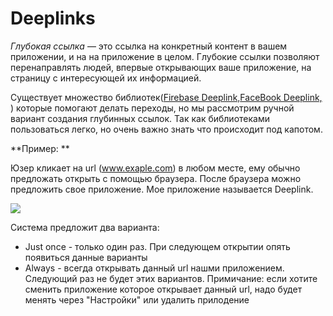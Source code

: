 # Deeplinks

*Глубокая ссылка* — это ссылка на конкретный контент в вашем приложении, и на на приложение в целом. Глубокие ссылки позволяют перенаправлять людей, впервые открывающих ваше приложение, на страницу с интересующей их информацией.

Существует множество библиотек([Firebase Deeplink,](https://firebase.google.com/products/dynamic-links)[FaceBook Deeplink,](https://developers.facebook.com/docs/app-ads/deep-linking/) ) которые помогают делать переходы, но мы рассмотрим ручной вариант создания глубинных ссылок. Так как библиотеками пользоваться легко, но очень важно знать что происходит под капотом.

**Пример: **

Юзер кликает на url (www.exaple.com) в любом месте, ему обычно предложать открыть с помощью браузера. После браузера можно предложить свое приложение. Мое приложение называется Deeplink.

![](https://ucarecdn.com/f0ad7975-43e0-45d3-ab3e-4b3c19719d78/)![](data:image/gif;base64,R0lGODlhAQABAPABAP///wAAACH5BAEKAAAALAAAAAABAAEAAAICRAEAOw== "Click and drag to move")

Система предложит два варианта:

* Just once - только один раз. При следующем открытии опять появиться данные варианты
* Always - всегда открывать данный url нашми приложением. Следующий раз не будет этих вариантов. Примичание: если хотите сменить приложение которое открывает данный url, надо будет менять через "Настройки" или удалить прилодение
